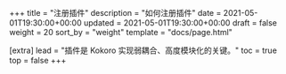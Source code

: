 +++
title = "注册插件"
description = "如何注册插件"
date = 2021-05-01T19:30:00+00:00
updated = 2021-05-01T19:30:00+00:00
draft = false
weight = 20
sort_by = "weight"
template = "docs/page.html"

[extra]
lead = "插件是 Kokoro 实现弱耦合、高度模块化的关键。"
toc = true
top = false
+++
